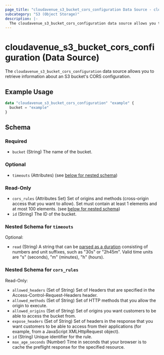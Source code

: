 ```yaml
---
page_title: "cloudavenue_s3_bucket_cors_configuration Data Source - cloudavenue"
subcategory: "S3 (Object Storage)"
description: |-
  The cloudavenue_s3_bucket_cors_configuration data source allows you to retrieve information about an S3 bucket's CORS configuration.
---
```


# cloudavenue_s3_bucket_cors_configuration (Data Source)

The `cloudavenue_s3_bucket_cors_configuration` data source allows you to retrieve information about an S3 bucket's CORS configuration.

## Example Usage

```terraform
data "cloudavenue_s3_bucket_cors_configuration" "example" {
  bucket = "example"
}
```

<!-- schema generated by tfplugindocs -->
## Schema

### Required

- `bucket` (String) The name of the bucket.

### Optional

- `timeouts` (Attributes) (see [below for nested schema](#nestedatt--timeouts))

### Read-Only

- `cors_rules` (Attributes Set) Set of origins and methods (cross-origin access that you want to allow). Set must contain at least 1 elements and at most 100 elements. (see [below for nested schema](#nestedatt--cors_rules))
- `id` (String) The ID of the bucket.

<a id="nestedatt--timeouts"></a>
### Nested Schema for `timeouts`

Optional:

- `read` (String) A string that can be [parsed as a duration](https://pkg.go.dev/time#ParseDuration) consisting of numbers and unit suffixes, such as "30s" or "2h45m". Valid time units are "s" (seconds), "m" (minutes), "h" (hours).


<a id="nestedatt--cors_rules"></a>
### Nested Schema for `cors_rules`

Read-Only:

- `allowed_headers` (Set of String) Set of Headers that are specified in the Access-Control-Request-Headers header.
- `allowed_methods` (Set of String) Set of HTTP methods that you allow the origin to execute.
- `allowed_origins` (Set of String) Set of origins you want customers to be able to access the bucket from.
- `expose_headers` (Set of String) Set of headers in the response that you want customers to be able to access from their applications (for example, from a JavaScript XMLHttpRequest object).
- `id` (String) Unique identifier for the rule.
- `max_age_seconds` (Number) Time in seconds that your browser is to cache the preflight response for the specified resource.


